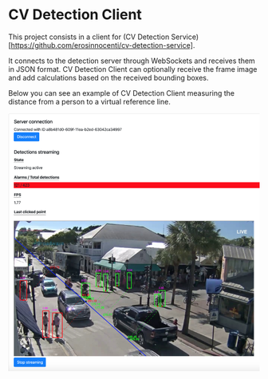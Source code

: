 # CV Detection Client

This project consists in a client for (CV Detection Service)[https://github.com/erosinnocenti/cv-detection-service].

It connects to the detection server through WebSockets and receives them in JSON format.
CV Detection Client can optionally receive the frame image and add calculations based on the received bounding boxes.

Below you can see an example of CV Detection Client measuring the distance from a person to a virtual reference line.

![alt text](https://github.com/erosinnocenti/cv-detection-client/raw/master/wiki/sample.png "Example")
